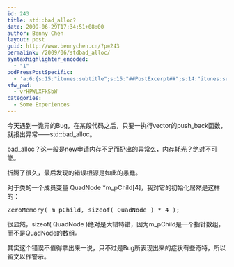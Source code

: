 ```yaml
---
id: 243
title: std::bad_alloc?
date: 2009-06-29T17:34:51+08:00
author: Benny Chen
layout: post
guid: http://www.bennychen.cn/?p=243
permalink: /2009/06/stdbad_alloc/
syntaxhighlighter_encoded:
  - "1"
podPressPostSpecific:
  - 'a:6:{s:15:"itunes:subtitle";s:15:"##PostExcerpt##";s:14:"itunes:summary";s:15:"##PostExcerpt##";s:15:"itunes:keywords";s:17:"##WordPressCats##";s:13:"itunes:author";s:10:"##Global##";s:15:"itunes:explicit";s:7:"Default";s:12:"itunes:block";s:7:"Default";}'
sfw_pwd:
  - vrHPWLXFkSbW
categories:
  - Some Experiences
---
```

今天遇到一诡异的Bug，在某段代码之后，只要一执行vector的push\_back函数，就报出异常——std::bad\_alloc。

bad_alloc？这一般是new申请内存不足而扔出的异常么，内存耗光？绝对不可能。

折腾了很久，最后发现的错误根源是如此的愚蠢。

对于类的一个成员变量 QuadNode *m_pChild[4]，我对它的初始化居然是这样的：

<pre class="brush: cpp; gutter: false; title: ; notranslate" title="">ZeroMemory( m_pChild, sizeof( QuadNode ) * 4 );
</pre>

很显然，sizeof( QuadNode )绝对是大错特错，因为m_pChild是一个指针数组，而不是QuadNode的数组。

其实这个错误不值得拿出来一说，只不过是Bug所表现出来的症状有些奇特，所以留文以作警示。